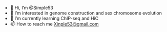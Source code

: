 - 👋 Hi, I’m @Simple53
- 👀 I’m interested in genome construction and sex chromosome evolution
- 🌱 I’m currently learning ChIP-seq and HiC
- 📫 How to reach me Xinple53@gmail.com

<!---
Simple53/Simple53 is a ✨ special ✨ repository because its `README.md` (this file) appears on your GitHub profile.
You can click the Preview link to take a look at your changes.
--->
